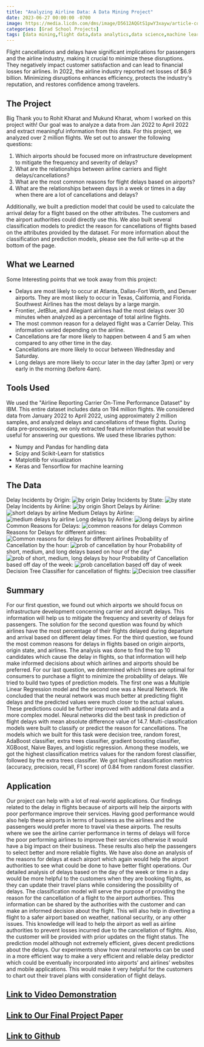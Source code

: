 ```yaml
---
title: "Analyzing Airline Data: A Data Mining Project"
date: 2023-06-27 00:00:00 -0700
image: https://media.licdn.com/dms/image/D5612AQGtS1pwY3xayw/article-cover_image-shrink_423_752/0/1687703011811?e=1693440000&v=beta&t=TDTAy-U5nitAYHm1g1pJqKlENluQI8nz_0Wd1mwDMCI
categories: [Grad School Projects]
tags: [data mining,flight data,data analytics,data science,machine learning,python]     # TAG names should always be lowercase
---
```



Flight cancellations and delays have significant implications for passengers and the airline industry, making it crucial to minimize these disruptions. They negatively impact customer satisfaction and can lead to financial losses for airlines. In 2022, the airline industry reported net losses of $6.9 billion. Minimizing disruptions enhances efficiency, protects the industry's reputation, and restores confidence among travelers.

## The Project

Big Thank you to Rohit Kharat and Mukund Kharat, whom I worked on this project with!
Our goal was to analyze a data from Jan 2022 to April 2022 and extract meaningful information from this data. For this project, we analyzed over 2 million flights. We set out to answer the following questions:
1. Which airports should be focused more on infrastructure development to mitigate the frequency and severity of delays?
2. What are the relationships between airline carriers and flight delays/cancellations?
3. What are the most common reasons for flight delays based on airports?
4. What are the relationships between days in a week or times in a day when there are a lot of cancellations and delays?

Additionally, we built a prediction model that could be used to calculate the arrival delay for a flight based on the other attributes. The customers and the airport authorities could directly use this. We also built several classification models to predict the reason for cancellations of flights based on the attributes provided by the dataset. For more information about the classification and prediction models, please see the full write-up at the bottom of the page.

## What we Learned

Some Interesting points that we took away from this project:
* Delays are most likely to occur at Atlanta, Dallas-Fort Worth, and Denver airports. They are most likely to occur in Texas, California, and Florida. Southwest Airlines has the most delays by a large margin.
* Frontier, JetBlue, and Allegiant airlines had the most delays over 30 minutes when analyzed as a percentage of total airline flights.
* The most common reason for a delayed flight was a Carrier Delay. This information varied depending on the airline.
* Cancellations are far more likely to happen between 4 and 5 am when compared to any other time in the day.
* Cancellations are more likely to occur between Wednesday and Saturday.
* Long delays are more likely to occur later in the day (after 3pm) or very early in the morning (before 4am).

## Tools Used

We used the "Airline Reporting Carrier On-Time Performance Dataset" by IBM. This entire dataset includes data on 194 million flights. We considered data from January 2022 to April 2022, using approximately 2 million samples, and analyzed delays and cancellations of these flights. During data pre-processing, we only extracted feature information that would be useful for answering our questions.
We used these libraries python:
* Numpy and Pandas for handling data
* Scipy and Scikit-Learn for statistics
* Matplotlib for visualization
* Keras and Tensorflow for machine learning

## The Data

Delay Incidents by Origin:
![by origin](https://media.licdn.com/dms/image/D5612AQFa9m5AfMNe-w/article-inline_image-shrink_1500_2232/0/1687706132667?e=1693440000&v=beta&t=6lK-tn7f6Oo0GnaxtVXkyV_RUgs8rzlsGKekyjUUvdA)
Delay Incidents by State:
![by state](https://media.licdn.com/dms/image/D5612AQEwZQwS321bew/article-inline_image-shrink_1500_2232/0/1687706161439?e=1693440000&v=beta&t=b8NDKjAJ1Qiv7WwPH9A0sv1RirBsu2utGOY0EVAxFGA)
Delay Incidents by Airline:
![by origin](https://media.licdn.com/dms/image/D5612AQGtdO1lmY-jGw/article-inline_image-shrink_1500_2232/0/1687706208704?e=1693440000&v=beta&t=IpUMGh2YklC9OSe7j8DCys-TZBztPgbd2gpcVBCw0G8)
Short Delays by Airline:
![short delays by airline](https://media.licdn.com/dms/image/D5612AQGkQ-2zo55baw/article-inline_image-shrink_1500_2232/0/1687706287918?e=1693440000&v=beta&t=KSUiSIzv2dnlvAVE1QE7Xw5o8upuVEnTYkYZuQUX_aA)
Medium Delays by Airline:
![medium delays by airline](https://media.licdn.com/dms/image/D5612AQF8JXUkpD3lTw/article-inline_image-shrink_1500_2232/0/1687706359058?e=1693440000&v=beta&t=Fpi0BkYe7EtibRTvlJdFJ1RbCLGy21soo5I_b02mCSM)
Long delays by Airline:
![long delays by airline](https://media.licdn.com/dms/image/D5612AQHg6QwOVR-HRA/article-inline_image-shrink_1500_2232/0/1687706381786?e=1693440000&v=beta&t=p5iG16TU3b9gb4NSfPOqDN87JQ9muD6BuZOv5fqtdtY)
Common Reasons for Delays:
![common reasons for delays](https://media.licdn.com/dms/image/D5612AQE3JTdfWxRffw/article-inline_image-shrink_1500_2232/0/1687706426472?e=1693440000&v=beta&t=0rz_YIfz2m3l4IaIfyUbgbGXvrPJT0eyKIpp-mdq-2A)
Common Reasons for Delays for different airlines:
![Common reasons for delays for different airlines](https://media.licdn.com/dms/image/D5612AQEBWrjfz7skMg/article-inline_image-shrink_1500_2232/0/1687706490431?e=1693440000&v=beta&t=s2SIOXPkAP_17C_bLknmBpUfLpV8hJrkoDaq0BedPOs)
Probability of Cancellation by the hour:
![prob of cancellation by hour](https://media.licdn.com/dms/image/D5612AQGRXAYBNiwqEw/article-inline_image-shrink_1500_2232/0/1687706539728?e=1693440000&v=beta&t=xaj6yNzQg5IJ8EtmBIyA6It3KAFMBHyoTjwOTxohihY)
Probability of short, medium, and long delays based on hour of the day"
![prob of short, medium, long delays by hour](https://media.licdn.com/dms/image/D5612AQF9avxJOw3QWQ/article-inline_image-shrink_1000_1488/0/1687706608585?e=1693440000&v=beta&t=CrJLBGvQsObO0GrzZynMAk1QvsGd4PBXpO3r7rp0HBQ)
Probability of Cancellation based off day of the week:
![prob cancellation based off day of week](https://media.licdn.com/dms/image/D5612AQGs2ecZaaoyhg/article-inline_image-shrink_1500_2232/0/1687706654161?e=1693440000&v=beta&t=rfvDDo8uZapB1RokM_LnzZzM5Oh1kMQG1CZlBPasm68)
Decision Tree Classifier for cancellation of flights:
![Decision tree classifier](https://media.licdn.com/dms/image/D5612AQF7Zi08LH9MlA/article-inline_image-shrink_1500_2232/0/1687707223937?e=1693440000&v=beta&t=h6lGurb27pJzz5uO2iEwPnsuTWyJwhN3IeDjH6XpO2c)

## Summary

For our first question, we found out which airports we should focus on infrastructure development concerning carrier and aircraft delays. This information will help us to mitigate the frequency and severity of delays for passengers. The solution for the second question was found by which airlines have the most percentage of their flights delayed during departure and arrival based on different delay times. For the third question, we found the most common reasons for delays in flights based on origin airports, origin state, and airlines. The analysis was done to find the top 10 candidates which cause the delay in flights, so that information will help make informed decisions about which airlines and airports should be preferred. For our last question, we determined which times are optimal for consumers to purchase a flight to minimize the probability of delays.
We tried to build two types of prediction models. The first one was a Multiple Linear Regression model and the second one was a Neural Network. We concluded that the neural network was much better at predicting flight delays and the predicted values were much closer to the actual values. These predictions could be further improved with additional data and a more complex model. Neural networks did the best task in prediction of flight delays with mean absolute difference value of 14.7.
Multi-classification models were built to classify or predict the reason for cancellations. The models which we built for this task were decision tree, random forest, AdaBoost classifier, extra trees classifier, gradient boosting classifier, XGBoost, Naive Bayes, and logistic regression. Among these models, we got the highest classification metrics values for the random forest classifier, followed by the extra trees classifier. We got highest classification metrics (accuracy, precision, recall, F1 score) of 0.84 from random forest classifier.

## Application

Our project can help with a lot of real-world applications. Our findings related to the delay in flights because of airports will help the airports with poor performance improve their services. Having good performance would also help these airports in terms of business as the airlines and the passengers would prefer more to travel via these airports.
The results where we see the airline carrier performance in terms of delays will force the poor performing airlines to improve their services otherwise it would have a big impact on their business. These results also help the passengers to select better and more reliable flights.
We have also done an analysis of the reasons for delays at each airport which again would help the airport authorities to see what could be done to have better flight operations.
Our detailed analysis of delays based on the day of the week or time in a day would be more helpful to the customers when they are booking flights, as they can update their travel plans while considering the possibility of delays.
The classification model will serve the purpose of providing the reason for the cancellation of a flight to the airport authorities. This information can be shared by the authorities with the customer and can make an informed decision about the flight. This will also help in diverting a flight to a safer airport based on weather, national security, or any other issues. This knowledge will lead to help the airport as well as airline authorities to prevent losses incurred due to the cancellation of flights. Also, the customer will be provided with prior updates on the flight status.
The prediction model although not extremely efficient, gives decent predictions about the delays. Our experiments show how neural networks can be used in a more efficient way to make a very efficient and reliable delay predictor which could be eventually incorporated into airports’ and airlines’ websites and mobile applications. This would make it very helpful for the customers to chart out their travel plans with consideration of flight delays.

## [Link to Video Demonstration](https://drive.google.com/file/d/1tFNXBeGWgvO279kmX0j8H3mXri9UwV8C/view?usp=sharing)

## [Link to Our Final Project Paper](https://drive.google.com/file/d/1-1LUKGP2DKAdC8t3_b0wWjrclRyfEODE/view?usp=sharing)

## [Link to Github](https://github.com/ReidGlaze/DM-Project/blob/main/09_MiningForAirlinesOnTimeDataset_Part5.ipynb)